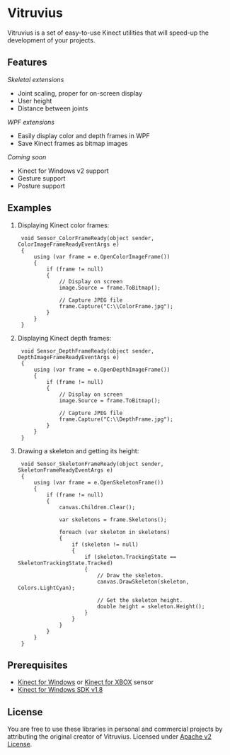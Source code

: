 Vitruvius
=========

Vitruvius is a set of easy-to-use Kinect utilities that will speed-up the development of your projects.

Features
---

*Skeletal extensions*
* Joint scaling, proper for on-screen display
* User height
* Distance between joints

*WPF extensions*
* Easily display color and depth frames in WPF
* Save Kinect frames as bitmap images

*Coming soon*
* Kinect for Windows v2 support
* Gesture support
* Posture support

Examples
---

1. Displaying Kinect color frames:

        void Sensor_ColorFrameReady(object sender, ColorImageFrameReadyEventArgs e)
        {
            using (var frame = e.OpenColorImageFrame())
            {
                if (frame != null)
                {
                    // Display on screen
                    image.Source = frame.ToBitmap();
                    
                    // Capture JPEG file
                    frame.Capture("C:\\ColorFrame.jpg");
                }
            }
        }
        
2. Displaying Kinect depth frames:

        void Sensor_DepthFrameReady(object sender, DepthImageFrameReadyEventArgs e)
        {
            using (var frame = e.OpenDepthImageFrame())
            {
                if (frame != null)
                {
                    // Display on screen
                    image.Source = frame.ToBitmap();
                    
                    // Capture JPEG file
                    frame.Capture("C:\\DepthFrame.jpg");
                }
            }
        }
        
3. Drawing a skeleton and getting its height:

        void Sensor_SkeletonFrameReady(object sender, SkeletonFrameReadyEventArgs e)
        {
            using (var frame = e.OpenSkeletonFrame())
            {
                if (frame != null)
                {
                    canvas.Children.Clear();
                    
                    var skeletons = frame.Skeletons();
                    
                    foreach (var skeleton in skeletons)
                    {
                        if (skeleton != null)
                        {
                            if (skeleton.TrackingState == SkeletonTrackingState.Tracked)
                            {
                                // Draw the skeleton.
                                canvas.DrawSkeleton(skeleton, Colors.LightCyan);
                                
                                // Get the skeleton height.
                                double height = skeleton.Height();
                            }
                        }
                    }
                }
            }
        }

Prerequisites
---
* [Kinect for Windows](http://amzn.to/1k7rquZ) or [Kinect for XBOX](http://amzn.to/1dO0R0s) sensor
* [Kinect for Windows SDK v1.8](http://go.microsoft.com/fwlink/?LinkID=323588)

License
---
You are free to use these libraries in personal and commercial projects by attributing the original creator of Vitruvius. Licensed under [Apache v2 License](https://github.com/LightBuzz/Vitruvius/blob/master/LICENSE).
